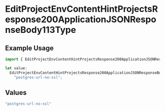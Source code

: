 # EditProjectEnvContentHintProjectsResponse200ApplicationJSONResponseBody113Type

## Example Usage

```typescript
import { EditProjectEnvContentHintProjectsResponse200ApplicationJSONResponseBody113Type } from "@vercel/sdk/models/operations/editprojectenv.js";

let value:
  EditProjectEnvContentHintProjectsResponse200ApplicationJSONResponseBody113Type =
    "postgres-url-no-ssl";
```

## Values

```typescript
"postgres-url-no-ssl"
```